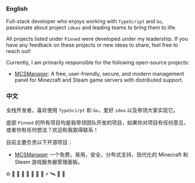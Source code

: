 ### English

Full-stack developer who enjoys working with `TypeScript` and `Go`, passionate about project `ideas` and leading teams to bring them to life.

All projects listed under `Pinned` were developed under my leadership. If you have any feedback on these projects or new ideas to share, feel free to reach out!

Currently, I am primarily responsible for the following open-source projects:

- [MCSManager](https://github.com/MCSManager): A free, user-friendly, secure, and modern management panel for Minecraft and Steam game servers with distributed support.


### 中文

全栈开发者，喜欢使用 `TypeScirpt` 和 `Go`，爱好 `idea` 以及带领大家实现它。

底部 `Pinned` 的所有项目均是我带领团队开发的项目，如果你对项目有任何意见，或者你有任何想法？欢迎和我取得联系！

目前主要负责以下开源项目：

- [MCSManager](https://github.com/MCSManager) 一个免费，易用，安全，分布式支持，现代化的 Minecraft 和 Steam 游戏服务器管理面板。



🌐 💌 🥪 🍉 🥚 💩 🍎 🎈 ⚡ 🛰️ 🎃 🥯

